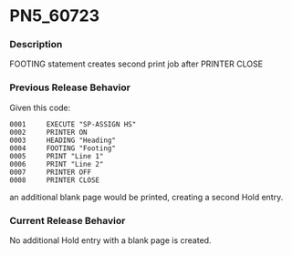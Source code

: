 # PN5_60723

<PageHeader />

### Description

FOOTING statement creates second print job after PRINTER CLOSE



### Previous Release Behavior

Given this code:

```
0001     EXECUTE "SP-ASSIGN HS"
0002     PRINTER ON
0003     HEADING "Heading"
0004     FOOTING "Footing"
0005     PRINT "Line 1"
0006     PRINT "Line 2"
0007     PRINTER OFF
0008     PRINTER CLOSE
```

an additional blank page would be printed, creating a second Hold entry.



### Current Release Behavior

No additional Hold entry with a blank page is created.

